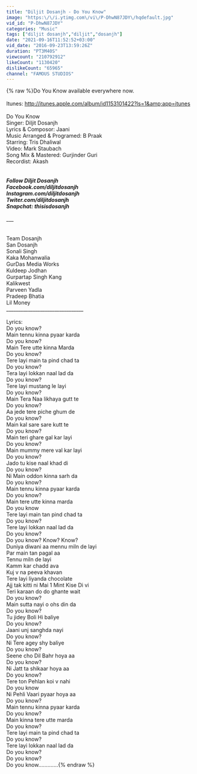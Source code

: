 ```yaml
---
title: "Diljit Dosanjh - Do You Know"
image: "https:\/\/i.ytimg.com\/vi\/P-DhwN87JDY\/hqdefault.jpg"
vid_id: "P-DhwN87JDY"
categories: "Music"
tags: ["diljit dosanjh","diljit","dosanjh"]
date: "2021-09-16T11:52:52+03:00"
vid_date: "2016-09-23T13:59:26Z"
duration: "PT3M40S"
viewcount: "210792912"
likeCount: "1130420"
dislikeCount: "65965"
channel: "FAMOUS STUDIOS"
---
```

{% raw %}Do You Know available everywhere now.<br /><br />Itunes:  <a rel="nofollow" target="blank" href="http://itunes.apple.com/album/id1153101422?ls=1&amp;app=itunes">http://itunes.apple.com/album/id1153101422?ls=1&amp;app=itunes</a><br /><br />Do You Know<br />Singer: Diljit Dosanjh<br />Lyrics &amp; Composor: Jaani<br />Music Arranged &amp; Programed: B Praak<br />Starring: Tris Dhaliwal<br />Video: Mark Staubach<br />Song Mix &amp; Mastered: Gurjinder Guri<br />Recordist: Akash<br />_______________________________<br /><br />Follow Diljit Dosanjh<br />Facebook.com/diljitdosanjh<br />Instagram.com/diljitdosanjh<br />Twiter.com/diljitdosanjh<br />Snapchat: thisisdosanjh<br /><br />__________________________________<br /><br /><br />Team Dosanjh<br />San Dosanjh<br />Sonali Singh<br />Kaka Mohanwalia<br />GurDas Media Works<br />Kuldeep Jodhan<br />Gurpartap Singh Kang<br />Kalikwest<br />Parveen Yadla<br />Pradeep Bhatia<br />Lil Money<br />________________________________<br /><br />Lyrics:<br />Do you know?<br />Main tennu kinna pyaar karda<br />Do you know?<br />Main Tere utte kinna Marda<br />Do you know?<br />Tere layi main ta pind chad ta<br />Do you know?<br />Tera layi lokkan naal lad da<br />Do you know?<br />Tere layi mustang le layi<br />Do you know?<br />Main Tera Naa likhaya gutt te<br />Do you know?<br />Aa jede tere piche ghum de<br />Do you know?<br />Main kal sare sare kutt te<br />Do you know?<br />Main teri ghare gal kar layi<br />Do you know?<br />Main mummy mere val kar layi<br />Do you know?<br />Jado tu kise naal khad di<br />Do you know?<br />Ni Main oddon kinna sarh da<br />Do you know?<br />Main tennu kinna pyaar karda<br />Do you know?<br />Main tere utte kinna marda<br />Do you know<br />Tere layi main tan pind chad ta<br />Do you know?<br />Tere layi lokkan naal lad da<br />Do you know?<br />Do you know? Know? Know?<br />Duniya diwani aa mennu miln de layi<br />Par main tan pagal aa<br />Tennu miln de layi<br />Kamm kar chadd ava<br />Kuj v na peeva khavan<br />Tere layi liyanda chocolate<br />Ajj tak kitti ni Mai 1 Mint Kise Di vi<br />Teri karaan do do ghante wait<br />Do you know?<br />Main sutta nayi o ohs din da<br />Do you know?<br />Tu jidey Boli Hi baliye<br />Do you know?<br />Jaani unj sanghda nayi<br />Do you know?<br />Ni Tere agey shy baliye<br />Do you know?<br />Seene cho Dil Bahr hoya aa<br />Do you know?<br />Ni Jatt ta shikaar hoya aa<br />Do you know?<br />Tere ton Pehlan koi v nahi<br />Do you know<br />Ni Pehli Vaari pyaar hoya aa<br />Do you know?<br />Main tennu kinna pyaar karda<br />Do you know?<br />Main kinna tere utte marda<br />Do you know?<br />Tere layi main ta pind chad ta<br />Do you know?<br />Tere layi lokkan naal lad da<br />Do you know?<br />Do you know?<br />Do you know.............{% endraw %}
